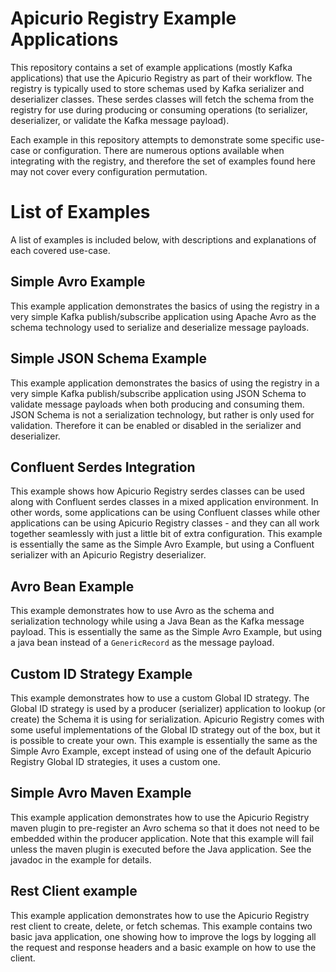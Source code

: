 # Apicurio Registry Example Applications
This repository contains a set of example applications (mostly Kafka applications) that use the
Apicurio Registry as part of their workflow.  The registry is typically used to store schemas 
used by Kafka serializer and deserializer classes.  These serdes classes will fetch the schema
from the registry for use during producing or consuming operations (to serializer, deserializer, 
or validate the Kafka message payload).

Each example in this repository attempts to demonstrate some specific use-case or configuration.
There are numerous options available when integrating with the registry, and therefore the set
of examples found here may not cover every configuration permutation.

# List of Examples
A list of examples is included below, with descriptions and explanations of each covered use-case.

## Simple Avro Example
This example application demonstrates the basics of using the registry in a very simple Kafka 
publish/subscribe application using Apache Avro as the schema technology used to serialize 
and deserialize message payloads.  

## Simple JSON Schema Example
This example application demonstrates the basics of using the registry in a very simple Kafka 
publish/subscribe application using JSON Schema to validate message payloads when both producing 
and consuming them.  JSON Schema is not a serialization technology, but rather is only used for
validation.  Therefore it can be enabled or disabled in the serializer and deserializer.

## Confluent Serdes Integration
This example shows how Apicurio Registry serdes classes can be used along with Confluent serdes
classes in a mixed application environment.  In other words, some applications can be using
Confluent classes while other applications can be using Apicurio Registry classes - and they
can all work together seamlessly with just a little bit of extra configuration.  This example
is essentially the same as the Simple Avro Example, but using a Confluent serializer with an
Apicurio Registry deserializer.

## Avro Bean Example
This example demonstrates how to use Avro as the schema and serialization technology while 
using a Java Bean as the Kafka message payload.  This is essentially the same as the Simple
Avro Example, but using a java bean instead of a `GenericRecord` as the message payload.

## Custom ID Strategy Example
This example demonstrates how to use a custom Global ID strategy.  The Global ID strategy is
used by a producer (serializer) application to lookup (or create) the Schema it is using for
serialization.  Apicurio Registry comes with some useful implementations of the Global ID
strategy out of the box, but it is possible to create your own.  This example is essentially
the same as the Simple Avro Example, except instead of using one of the default Apicurio
Registry Global ID strategies, it uses a custom one.

## Simple Avro Maven Example
This example application demonstrates how to use the Apicurio Registry maven plugin to 
pre-register an Avro schema so that it does not need to be embedded within the producer
application.  Note that this example will fail unless the maven plugin is executed before
the Java application.  See the javadoc in the example for details.

## Rest Client example

This example application demonstrates how to use the Apicurio Registry rest client to create, delete, or fetch schemas. This example contains two basic java application, one showing how to improve the logs by logging all the request and response headers and a basic example on how to use the client.

